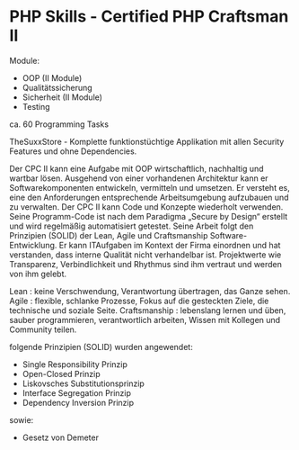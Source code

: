 # PHP Skills - Certified PHP Craftsman II

Module:
- OOP (II Module)
- Qualitätssicherung
- Sicherheit (II Module)
- Testing

ca. 60 Programming Tasks

TheSuxxStore - Komplette funktionstüchtige Applikation mit allen Security Features und ohne Dependencies.

Der CPC II kann eine Aufgabe mit OOP wirtschaftlich, nachhaltig und wartbar lösen. Ausgehend von einer vorhandenen Architektur kann er 
Softwarekomponenten entwickeln, vermitteln und umsetzen. Er versteht es, eine den Anforderungen entsprechende Arbeitsumgebung aufzubauen 
und zu verwalten. Der CPC II kann Code und Konzepte wiederholt verwenden. Seine Programm-Code ist nach dem Paradigma „Secure by Design“ 
erstellt und wird regelmäßig automatisiert getestet. Seine Arbeit folgt den Prinzipien (SOLID) der Lean, Agile und Craftsmanship Software-
Entwicklung. Er kann ITAufgaben im Kontext der Firma einordnen und hat verstanden, dass interne Qualität nicht verhandelbar ist. 
Projektwerte wie Transparenz, Verbindlichkeit und Rhythmus sind ihm vertraut und werden von ihm gelebt. 

Lean : keine Verschwendung, Verantwortung übertragen, das Ganze sehen.
Agile : flexible, schlanke Prozesse, Fokus auf die gesteckten Ziele, die technische und soziale Seite.
Craftsmanship : lebenslang lernen und üben, sauber programmieren, verantwortlich arbeiten, Wissen mit Kollegen und Community teilen.

folgende Prinzipien (SOLID) wurden angewendet:
- Single Responsibility Prinzip
- Open-Closed Prinzip
- Liskovsches Substitutionsprinzip
- Interface Segregation Prinzip
- Dependency Inversion Prinzip

sowie:
- Gesetz von Demeter
